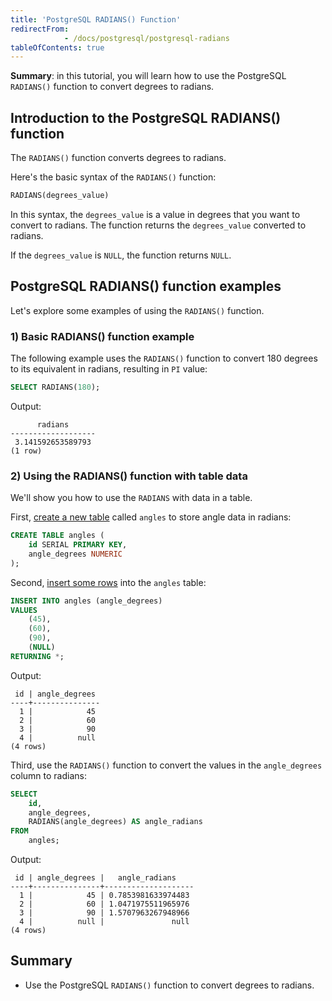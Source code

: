 ```yaml
---
title: 'PostgreSQL RADIANS() Function'
redirectFrom: 
            - /docs/postgresql/postgresql-radians
tableOfContents: true
---
```



**Summary**: in this tutorial, you will learn how to use the PostgreSQL `RADIANS()` function to convert degrees to radians.

## Introduction to the PostgreSQL RADIANS() function

The `RADIANS()` function converts degrees to radians.

Here's the basic syntax of the `RADIANS()` function:

```sql
RADIANS(degrees_value)
```

In this syntax, the `degrees_value` is a value in degrees that you want to convert to radians. The function returns the `degrees_value` converted to radians.

If the `degrees_value` is `NULL`, the function returns `NULL`.

## PostgreSQL RADIANS() function examples

Let's explore some examples of using the `RADIANS()` function.

### 1) Basic RADIANS() function example

The following example uses the `RADIANS()` function to convert 180 degrees to its equivalent in radians, resulting in `PI` value:

```sql
SELECT RADIANS(180);
```

Output:

```
      radians
-------------------
 3.141592653589793
(1 row)
```

### 2) Using the RADIANS() function with table data

We'll show you how to use the `RADIANS` with data in a table.

First, [create a new table](/docs/postgresql/postgresql-create-table) called `angles` to store angle data in radians:

```sql
CREATE TABLE angles (
    id SERIAL PRIMARY KEY,
    angle_degrees NUMERIC
);
```

Second, [insert some rows](/docs/postgresql/postgresql-insert-multiple-rows) into the `angles` table:

```sql
INSERT INTO angles (angle_degrees)
VALUES
    (45),
    (60),
    (90),
    (NULL)
RETURNING *;
```

Output:

```
 id | angle_degrees
----+---------------
  1 |            45
  2 |            60
  3 |            90
  4 |          null
(4 rows)
```

Third, use the `RADIANS()` function to convert the values in the `angle_degrees` column to radians:

```sql
SELECT
    id,
    angle_degrees,
    RADIANS(angle_degrees) AS angle_radians
FROM
    angles;
```

Output:

```
 id | angle_degrees |   angle_radians
----+---------------+--------------------
  1 |            45 | 0.7853981633974483
  2 |            60 | 1.0471975511965976
  3 |            90 | 1.5707963267948966
  4 |          null |               null
(4 rows)
```

## Summary

- Use the PostgreSQL `RADIANS()` function to convert degrees to radians.
